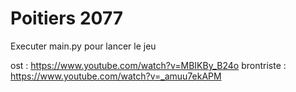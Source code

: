 # Poitiers 2077

Executer main.py pour lancer le jeu

ost : https://www.youtube.com/watch?v=MBIKBy_B24o
brontriste : https://www.youtube.com/watch?v=_amuu7ekAPM
